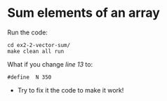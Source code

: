 # Sum elements of an array


Run the code:
~~~~~shell
cd ex2-2-vector-sum/
make clean all run
~~~~~

What if you change _line 13_ to:
~~~~~shell
#define  N 350
~~~~~
* Try to fix it the code to make it work!
